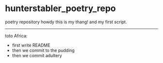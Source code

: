 # hunterstabler_poetry_repo
poetry repository
howdy this is my thang!
and my first script.

___

toto Africa:
* first write README
* then we commit to the pudding
* then we commit adultery 
